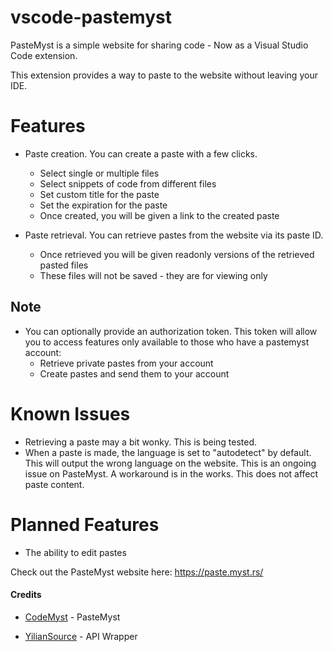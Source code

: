 # vscode-pastemyst

PasteMyst is a simple website for sharing code - Now as a Visual Studio Code extension.

This extension provides a way to paste to the website without leaving your IDE.

# Features

- Paste creation. You can create a paste with a few clicks.
    - Select single or multiple files
    - Select snippets of code from different files
    - Set custom title for the paste
    - Set the expiration for the paste
    - Once created, you will be given a link to the created paste

- Paste retrieval. You can retrieve pastes from the website via its paste ID.
    - Once retrieved you will be given readonly versions of the retrieved pasted files
    - These files will not be saved - they are for viewing only

## Note
- You can optionally provide an authorization token. This token will allow you to access features only available to those who have a pastemyst account:
    - Retrieve private pastes from your account
    - Create pastes and send them to your account

# Known Issues
- Retrieving a paste may a bit wonky. This is being tested.
- When a paste is made, the language is set to "autodetect" by default. This will output the wrong language on the website. This is an ongoing issue on PasteMyst. A workaround is in the works. This does not affect paste content.

# Planned Features
- The ability to edit pastes

Check out the PasteMyst website here: https://paste.myst.rs/

#### Credits

- [CodeMyst](https://github.com/CodeMyst) - PasteMyst

- [YilianSource](https://github.com/yiliansource) - API Wrapper